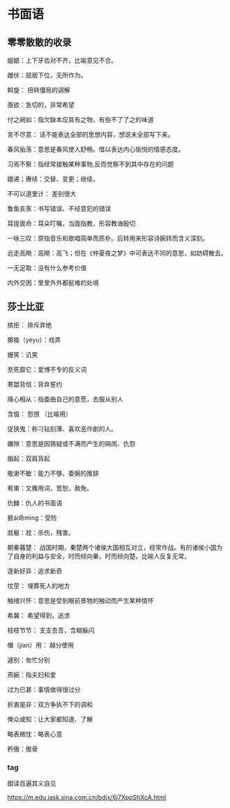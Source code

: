 # 书面语

## 零零散散的收录

龃龉：上下牙齿对不齐，比喻意见不合。

雌伏：屈居下位，无所作为。

斡旋： 扭转僵局的调解 

亟欲：急切的，非常希望

付之阙如：指欠缺本应具有之物，有些不了了之的味道

言不尽意： 话不能表达全部的思想内容，想说未全部写下来。

春风骀荡：意思是春风使人舒畅。借以表达内心愉悦的情感态度。

习焉不察：指经常接触某种事物,反而觉察不到其中存在的问题

嬗递；赓续：交替、变更；继续。

不可以道里计： 差别很大

鲁鱼亥豕：书写错误、不经意犯的错误

耳提面命：耳朵叮嘱，当面指教，形容教诲殷切

一咏三叹：原指音乐和歌唱简单而质朴。后转用来形容诗婉转而含义深刻。

远走高飏：高飏：高飞；但在《仲夏夜之梦》中可表达不同的意思，如妨碍散去。

一无足取：没有什么参考价值

内外交困：里里外外都挺难的处境

## 莎士比亚

摈拒： 排斥弃绝

揶揄（yeyu）：戏弄

姗笑：讥笑

至死靡它：爱博不专的反义词

寒盟背信：背弃誓约

降心相从：指委曲自己的意愿，去服从别人

含愠： 怨恨 （比喻用）

促狭鬼：称刁钻刻薄、喜欢恶作剧的人。

嫌隙：意思是因猜疑或不满而产生的隔阂、仇怨

掮起：双肩背起

敬谢不敏：能力不够，委婉的推辞 

宥束：文雅用词，宽恕，赦免。

仇雠：仇人的书面语

捱ái命mìng：受险

戕躯：戕：杀伤，残害。

朝秦暮楚： 战国时期，秦楚两个诸侯大国相互对立，经常作战。有的诸侯小国为了自身的利益与安全，时而倾向秦，时而倾向楚。比喻人反复无常。

逐新好异：追求新奇

坟茔： 埋葬死人的地方

触绪兴怀：意思是受到眼前景物的触动而产生某种情怀

希冀： 希望得到，追求

枝枝节节： 支支吾吾，含糊躲闪

僭（jian）用： 越分使用

遽别：匆忙分别

燕婉：指夫妇和爱

过为已甚：事情做得很过分

折衷是非：双方争执不下的调和

俾众咸知：让大家都知道、了解

略表微忱：略表心意

矜傲：傲骨

### tag

朗读百遍其义自见

https://m.edu.iask.sina.com.cn/bdjx/6j7XppShXcA.html
